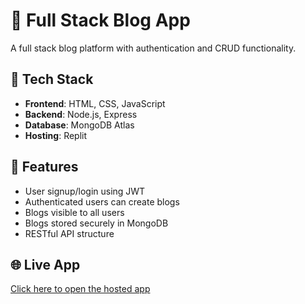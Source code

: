 # 📝 Full Stack Blog App

A full stack blog platform with authentication and CRUD functionality.

## 🚀 Tech Stack
- **Frontend**: HTML, CSS, JavaScript
- **Backend**: Node.js, Express
- **Database**: MongoDB Atlas
- **Hosting**: Replit

## 🔐 Features
- User signup/login using JWT
- Authenticated users can create blogs
- Blogs visible to all users
- Blogs stored securely in MongoDB
- RESTful API structure

## 🌐 Live App  
[Click here to open the hosted app](https://2b7d21ae-6e6b-4b67-ac02-e8430f49c60e-00-3pb4p0guxnq6a.sisko.replit.dev/)

  
